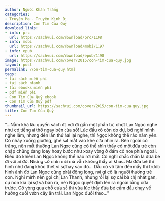 ```yaml
---
author: Người Khăn Trắng
categories:
- Truyện Ma - Truyện Kinh Dị
description: Con Tim Của Quỷ
download_links:
- info: prc
  url: https://sachvui.com/download/prc/1108
- info: mobi
  url: https://sachvui.com/download/mobi/1197
- info: epub
  url: https://sachvui.com/download/epub/1198
image: https://sachvui.com/cover/2015/con-tim-cua-quy.jpg
layout: post
permalink: /con-tim-cua-quy.html
tags:
- tải sách miễn phí
- tải sách nhanh
- tải ebooks miễn phí
- pdf miễn phí
- Con Tim Của Quỷ ebook
- Con Tim Của Quỷ pdf
thumbnail_url: https://sachvui.com/cover/2015/con-tim-cua-quy.jpg
title: Con Tim Của Quỷ
---
```


 <div class="item-desc text-justify"> "...Nằm khá lâu quyển sách đã vơi đi gần một phần tư, chợt Lan Ngọc nghe như có tiếng ai thở ngay bên cửa sổ! Lúc đầu cô còn do dự, bởi nghĩ mình nghe lầm, nhưng đến lần thứ hai lại nghe, thì Ngọc không thể nào nằm yên. Cô nhảy xuống giường, ghé sát mắt vào khe cửa nhìn ra. Bên ngoài có trăng, nên mắt thường Lan Ngọc cũng có thể nhìn thấy có một đứa trẻ còn chập chững đang loay hoay bước như xoay vòng ở đám cỏ non phía ngoài. Điều đó khiến Lan Ngọc không thể nào rời mắt. Cô nghĩ chắc chắn là đứa bé đi với ai đó. Nhưng cố nhìn mãi mà vẫn không thấy ai khác. Mà đứa bé thì hình như đang khóc thét vì sợ hay sao đó... Dẫu có vô tâm đến mấy thì trước hình ảnh đó Lan Ngọc cũng phải động lòng, nói gì cô là người thương trẻ con. Nghĩ mình nên gọi chị Lan Thanh, nhưng rồi lại sợ cái bà chị nhát gan, cụ non kia lại sợ và bàn ra, nên Ngọc quyết định lẻn ra ngoài bằng cửa trước. Cô vòng qua chỗ cửa sổ thì vừa lúc thấy đứa bé cắm đầu chạy về hướng cuối vườn cây ăn trái. Lan Ngọc đuổi theo..." </div>